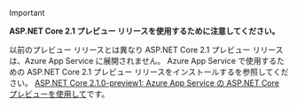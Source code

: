 > [!IMPORTANT]
> **ASP.NET Core 2.1 プレビュー リリースを使用するために注意してください。**
>
> 以前のプレビュー リリースとは異なり ASP.NET Core 2.1 プレビュー リリースは、Azure App Service に展開されません。 Azure App Service で使用するための ASP.NET Core 2.1 プレビュー リリースをインストールするを参照してください。 [ASP.NET Core 2.1.0-preview1: Azure App Service の ASP.NET Core プレビューを使用して](https://blogs.msdn.microsoft.com/webdev/2018/02/27/asp-net-core-2-1-0-preview1-using-asp-net-core-previews-on-azure-app-service/)です。
